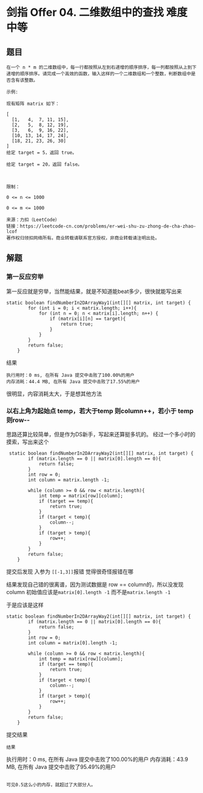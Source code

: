 # 剑指 Offer 04. 二维数组中的查找 难度中等

## 题目
```
在一个 n * m 的二维数组中，每一行都按照从左到右递增的顺序排序，每一列都按照从上到下递增的顺序排序。请完成一个高效的函数，输入这样的一个二维数组和一个整数，判断数组中是否含有该整数。

示例:

现有矩阵 matrix 如下：

[
  [1,   4,  7, 11, 15],
  [2,   5,  8, 12, 19],
  [3,   6,  9, 16, 22],
  [10, 13, 14, 17, 24],
  [18, 21, 23, 26, 30]
]
给定 target = 5，返回 true。

给定 target = 20，返回 false。

 

限制：

0 <= n <= 1000

0 <= m <= 1000

来源：力扣（LeetCode）
链接：https://leetcode-cn.com/problems/er-wei-shu-zu-zhong-de-cha-zhao-lcof
著作权归领扣网络所有。商业转载请联系官方授权，非商业转载请注明出处。
```
## 解题

### 第一反应穷举

第一反应就是穷举，当然能结果，就是不知道能beat多少，很快就能写出来
```
static boolean findNumberIn2DArrayWay1(int[][] matrix, int target) {
        for (int i = 0; i < matrix.length; i++){
            for (int n = 0; n < matrix[i].length; n++) {
                if (matrix[i][n] == target){
                    return true;
                }
            }
        }
        return false;
    }
```

结果
```
执行用时：0 ms, 在所有 Java 提交中击败了100.00%的用户
内存消耗：44.4 MB, 在所有 Java 提交中击败了17.55%的用户
```
很明显，内容消耗太大，于是想其他方法

### 以右上角为起始点 temp，若大于temp 则column++，若小于 temp 则row--
思路还算比较简单，但是作为DS新手，写起来还算挺多坑的。
经过一个多小时的摸索，写出来这个
```
 static boolean findNumberIn2DArrayWay2(int[][] matrix, int target) {
        if (matrix.length == 0 || matrix[0].length == 0){
            return false;
        }
        int row = 0;
        int column = matrix.length -1;

        while (column >= 0 && row < matrix.length){
            int temp = matrix[row][column];
            if (target == temp){
                return true;
            }
            if (target < temp){
                column--;
            }
            if (target > temp){
                row++;
            }
        }
        return false;
    }
```
提交后发现 入参为 `[[-1,3]]`报错
觉得很奇怪报错在哪

结果发现自己错的很离谱，因为测试数据是 row == column的，所以没发现
column 初始值应该是`matrix[0].length -1` 而不是`matrix.length -1`

于是应该是这样
```
static boolean findNumberIn2DArrayWay2(int[][] matrix, int target) {
        if (matrix.length == 0 || matrix[0].length == 0){
            return false;
        }
        int row = 0;
        int column = matrix[0].length -1;

        while (column >= 0 && row < matrix.length){
            int temp = matrix[row][column];
            if (target == temp){
                return true;
            }
            if (target < temp){
                column--;
            }
            if (target > temp){
                row++;
            }
        }
        return false;
    }
```
提交结果
```
结果
```
执行用时：0 ms, 在所有 Java 提交中击败了100.00%的用户
内存消耗：43.9 MB, 在所有 Java 提交中击败了95.49%的用户
```

可见0.5这么小的内存，就超过了大部分人。